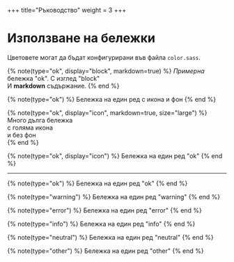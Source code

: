 +++
title="Ръководство"
weight = 3
+++

# Използване на бележки

Цветовете могат да бъдат конфигурирани във файла `color.sass`.

{% note(type="ok", display="block", markdown=true) %}
*Примерна* бележка "ok". С изглед "block"  
И **markdown** съдържание.
{% end %}

{% note(type="ok") %}
Бележка на един ред с икона и фон
{% end %}

{% note(type="ok", display="icon", markdown=true, size="large") %}
Много дълга бележка  
с голяма икона  
и без фон  
{% end %}

{% note(type="ok", display="icon") %}
Бележка на един ред "ok"
{% end %}

---

{% note(type="ok") %}
Бележка на един ред "ok"
{% end %}

{% note(type="warning") %}
Бележка на един ред "warning"
{% end %}

{% note(type="error") %}
Бележка на един ред "error"
{% end %}

{% note(type="info") %}
Бележка на един ред "info"
{% end %}

{% note(type="neutral") %}
Бележка на един ред "neutral"
{% end %}

{% note(type="other") %}
Бележка на един ред "other"
{% end %}
